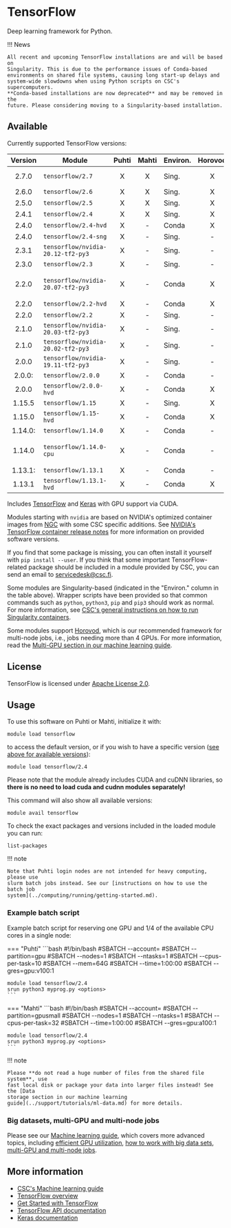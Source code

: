 # TensorFlow

Deep learning framework for Python.

!!! News

    All recent and upcoming TensorFlow installations are and will be based on
    Singularity. This is due to the performance issues of Conda-based
    environments on shared file systems, causing long start-up delays and
    system-wide slowdowns when using Python scripts on CSC's supercomputers.
    **Conda-based installations are now deprecated** and may be removed in the
    future. Please considering moving to a Singularity-based installation.

## Available

Currently supported TensorFlow versions:

| Version | Module                            | Puhti | Mahti | Environ. | Horovod | Notes                           |
|:-------:|-----------------------------------|:-----:|:-----:|----------|:-------:|---------------------------------|
| 2.7.0   | `tensorflow/2.7`                  | X     | X     | Sing.    | X       | default version                 |
| 2.6.0   | `tensorflow/2.6`                  | X     | X     | Sing.    | X       |                                 |
| 2.5.0   | `tensorflow/2.5`                  | X     | X     | Sing.    | X       |                                 |
| 2.4.1   | `tensorflow/2.4`                  | X     | X     | Sing.    | X       |                                 |
| 2.4.0   | `tensorflow/2.4-hvd`              | X     | -     | Conda    | X       | *deprecated*                    |
| 2.4.0   | `tensorflow/2.4-sng`              | X     | -     | Sing.    | -       |                                 |
| 2.3.1   | `tensorflow/nvidia-20.12-tf2-py3` | X     | -     | Sing.    | -       |                                 |
| 2.3.0   | `tensorflow/2.3`                  | X     | -     | Sing.    | -       |                                 |
| 2.2.0   | `tensorflow/nvidia-20.07-tf2-py3` | X     | -     | Conda    | X       | experimental Horovod support    |
| 2.2.0   | `tensorflow/2.2-hvd`              | X     | -     | Conda    | X       | *deprecated*                    |
| 2.2.0   | `tensorflow/2.2`                  | X     | -     | Sing.    | -       |                                 |
| 2.1.0   | `tensorflow/nvidia-20.03-tf2-py3` | X     | -     | Sing.    | -       |                                 |
| 2.1.0   | `tensorflow/nvidia-20.02-tf2-py3` | X     | -     | Sing.    | -       |                                 |
| 2.0.0   | `tensorflow/nvidia-19.11-tf2-py3` | X     | -     | Sing.    | -       |                                 |
| 2.0.0:  | `tensorflow/2.0.0`                | X     | -     | Conda    | -       | *deprecated*                    |
| 2.0.0   | `tensorflow/2.0.0-hvd`            | X     | -     | Conda    | X       | *deprecated*                    |
| 1.15.5  | `tensorflow/1.15`                 | X     | -     | Sing.    | X       |                                 |
| 1.15.0  | `tensorflow/1.15-hvd`             | X     | -     | Conda    | X       | *deprecated*                    |
| 1.14.0: | `tensorflow/1.14.0`               | X     | -     | Conda    | -       | *deprecated*                    |
| 1.14.0  | `tensorflow/1.14.0-cpu`           | X     | -     | Conda    | -       | *deprecated*,<br/> optimized for CPU |
| 1.13.1: | `tensorflow/1.13.1`               | X     | -     | Conda    | -       | *deprecated*                    |
| 1.13.1  | `tensorflow/1.13.1-hvd`           | X     | -     | Conda    | X       | *deprecated*                    |

Includes [TensorFlow](https://www.tensorflow.org/) and
[Keras](https://keras.io/) with GPU support via CUDA.

Modules starting with `nvidia` are based on NVIDIA's optimized container images
from [NGC](https://ngc.nvidia.com/catalog/containers/nvidia:tensorflow) with
some CSC specific additions. See [NVIDIA's TensorFlow container release
notes](https://docs.nvidia.com/deeplearning/frameworks/tensorflow-release-notes/index.html)
for more information on provided software versions.

If you find that some package is missing, you can often install it yourself with
`pip install --user`. If you think that some important TensorFlow-related
package should be included in a module provided by CSC, you can send an email to
[servicedesk@csc.fi](mailto:servicedesk@csc.fi).

Some modules are Singularity-based (indicated in the "Environ." column in the
table above). Wrapper scripts have been provided so that common commands such as
`python`, `python3`, `pip` and `pip3` should work as normal. For more
information, see [CSC's general instructions on how to run Singularity
containers](../computing/containers/run-existing.md).

Some modules support [Horovod](https://horovod.ai/), which is our recommended
framework for multi-node jobs, i.e., jobs needing more than 4 GPUs. For more
information, read the [Multi-GPU section in our machine learning
guide](../support/tutorials/ml-multi.md).


## License

TensorFlow is licensed under [Apache License
2.0](https://github.com/tensorflow/tensorflow/blob/master/LICENSE).

## Usage

To use this software on Puhti or Mahti, initialize it with:

```text
module load tensorflow
```

to access the default version, or if you wish to have a specific version ([see
above for available versions](#available)):

```text
module load tensorflow/2.4
```

Please note that the module already includes CUDA and cuDNN libraries, so
**there is no need to load cuda and cudnn modules separately!**

This command will also show all available versions:

```text
module avail tensorflow
```

To check the exact packages and versions included in the loaded module you can
run:

```text
list-packages
```

!!! note 

    Note that Puhti login nodes are not intended for heavy computing, please use
    slurm batch jobs instead. See our [instructions on how to use the batch job
    system](../computing/running/getting-started.md).

### Example batch script

Example batch script for reserving one GPU and 1/4 of the available CPU cores in
a single node:

=== "Puhti"
    ```bash
    #!/bin/bash
    #SBATCH --account=<project>
    #SBATCH --partition=gpu
    #SBATCH --nodes=1
    #SBATCH --ntasks=1
    #SBATCH --cpus-per-task=10
    #SBATCH --mem=64G
    #SBATCH --time=1:00:00
    #SBATCH --gres=gpu:v100:1
    
    module load tensorflow/2.4
    srun python3 myprog.py <options>
    ```
    
=== "Mahti"
    ```bash
    #!/bin/bash
    #SBATCH --account=<project>
    #SBATCH --partition=gpusmall
    #SBATCH --nodes=1
    #SBATCH --ntasks=1
    #SBATCH --cpus-per-task=32
    #SBATCH --time=1:00:00
    #SBATCH --gres=gpu:a100:1
    
    module load tensorflow/2.4
    srun python3 myprog.py <options>
    ```


!!! note

    Please **do not read a huge number of files from the shared file system**, use
    fast local disk or package your data into larger files instead! See the [Data
    storage section in our machine learning
    guide](../support/tutorials/ml-data.md) for more details.

### Big datasets, multi-GPU and multi-node jobs

Please see our [Machine learning guide](../support/tutorials/ml-guide.md), which
covers more advanced topics, including [efficient GPU
utilization](../support/tutorials/gpu-ml.md), [how to work with big data
sets](../support/tutorials/ml-data.md), [multi-GPU and multi-node
jobs](../support/tutorials/ml-multi.md).


## More information

- [CSC's Machine learning guide](../support/tutorials/ml-guide.md)
- [TensorFlow overview](https://www.tensorflow.org/overview/)
- [Get Started with TensorFlow](https://www.tensorflow.org/tutorials)
- [TensorFlow API documentation](https://www.tensorflow.org/api_docs/python/tf)
- [Keras documentation](https://keras.io/)
